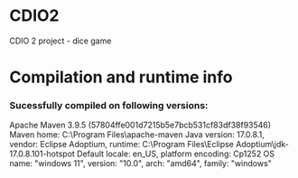 # CDIO2
CDIO 2 project - dice game

# Compilation and runtime info
### Sucessfully compiled on following versions:
Apache Maven 3.9.5 (57804ffe001d7215b5e7bcb531cf83df38f93546)
Maven home: C:\Program Files\apache-maven
Java version: 17.0.8.1, vendor: Eclipse Adoptium, runtime: C:\Program Files\Eclipse Adoptium\jdk-17.0.8.101-hotspot
Default locale: en_US, platform encoding: Cp1252
OS name: "windows 11", version: "10.0", arch: "amd64", family: "windows"